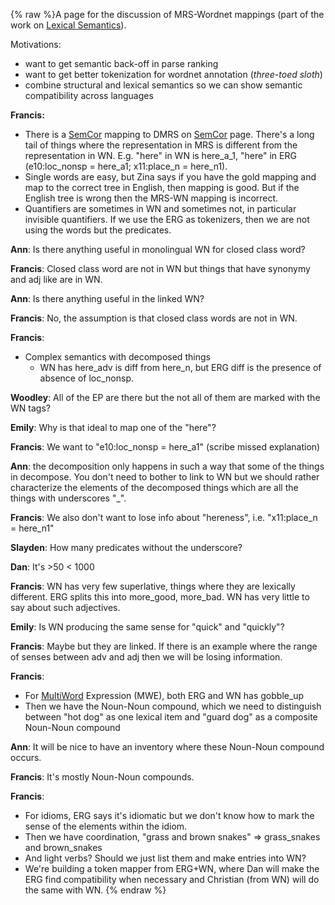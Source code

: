 {% raw %}A page for the discussion of MRS-Wordnet mappings (part of the work on
[Lexical Semantics](https://delph-in.github.io/docs/garage/LexsemTop)).

Motivations:

- want to get semantic back-off in parse ranking
- want to get better tokenization for wordnet annotation (*three-toed
sloth*)
- combine structural and lexical semantics so we can show semantic
compatibility across languages

**Francis:**

- There is a [SemCor](https://delph-in.github.io/docs/garage/SemCor) mapping to DMRS on [SemCor](https://delph-in.github.io/docs/garage/SemCor)
page. There's a long tail of things where the representation in MRS
is different from the representation in WN. E.g. "here" in WN is
here\_a\_1, "here" in ERG (e10:loc\_nonsp = here\_a1; x11:place\_n =
here\_n1).
- Single words are easy, but Zina says if you have the gold mapping
and map to the correct tree in English, then mapping is good. But if
the English tree is wrong then the MRS-WN mapping is incorrect.
- Quantifiers are sometimes in WN and sometimes not, in particular
invisible quantifiers. If we use the ERG as tokenizers, then we are
not using the words but the predicates.

**Ann**: Is there anything useful in monolingual WN for closed class
word?

**Francis**: Closed class word are not in WN but things that have
synonymy and adj like are in WN.

**Ann**: Is there anything useful in the linked WN?

**Francis**: No, the assumption is that closed class words are not in
WN.

**Francis**:

- Complex semantics with decomposed things
  - WN has here\_adv is diff from here\_n, but ERG diff is the
presence of absence of loc\_nonsp.

**Woodley**: All of the EP are there but the not all of them are marked
with the WN tags?

**Emily**: Why is that ideal to map one of the "here"?

**Francis**: We want to "e10:loc\_nonsp = here\_a1" (scribe missed
explanation)

**Ann**: the decomposition only happens in such a way that some of the
things in decompose. You don't need to bother to link to WN but we
should rather characterize the elements of the decomposed things which
are all the things with underscores "\_".

**Francis**: We also don't want to lose info about "hereness", i.e.
"x11:place\_n = here\_n1"

**Slayden**: How many predicates without the underscore?

**Dan**: It's &gt;50 &lt; 1000

**Francis**: WN has very few superlative, things where they are
lexically different. ERG splits this into more\_good, more\_bad. WN has
very little to say about such adjectives.

**Emily**: Is WN producing the same sense for "quick" and "quickly"?

**Francis**: Maybe but they are linked. If there is an example where the
range of senses between adv and adj then we will be losing information.

**Francis**:

- For [MultiWord](/MultiWord) Expression (MWE), both ERG and WN has
gobble\_up
- Then we have the Noun-Noun compound, which we need to distinguish
between "hot dog" as one lexical item and "guard dog" as a composite
Noun-Noun compound

**Ann**: It will be nice to have an inventory where these Noun-Noun
compound occurs.

**Francis**: It's mostly Noun-Noun compounds.

**Francis**:

- For idioms, ERG says it's idiomatic but we don't know how to mark
the sense of the elements within the idiom.
- Then we have coordination, "grass and brown snakes" =&gt;
grass\_snakes and brown\_snakes
- And light verbs? Should we just list them and make entries into WN?
- We're building a token mapper from ERG+WN, where Dan will make the
ERG find compatibility when necessary and Christian (from WN) will
do the same with WN.
<update date omitted for speed>{% endraw %}